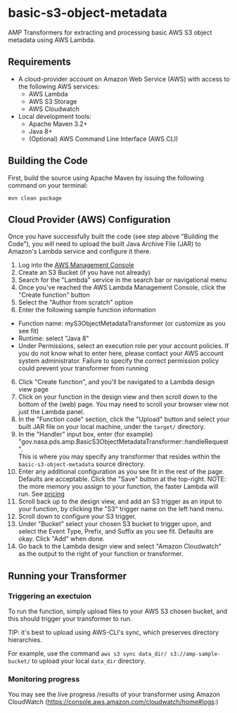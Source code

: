 # basic-s3-object-metadata
AMP Transformers for extracting and processing basic AWS S3 object metadata using AWS Lambda.

## Requirements

* A cloud-provider account on Amazon Web Service (AWS) with access to the following AWS services:
  - AWS Lambda
  - AWS S3 Storage
  - AWS Cloudwatch 
* Local development tools:
  - Apache Maven 3.2+
  - Java 8+
  - (Optional) AWS Command Line Interface (AWS CLI)

## Building the Code

First, build the source using Apache Maven by issuing the following command on your terminal:

```
mvn clean package
```

## Cloud Provider (AWS) Configuration

Once you have successfully built the code (see step above "Building the Code"), you will need to upload the built Java
Archive File (JAR) to Amazon's Lambda service and configure it there.

1. Log into the [AWS Management Console](http://aws.amazon.com)
2. Create an S3 Bucket (if you have not already)
2. Search for the "Lambda" service in the search bar or navigational menu
3. Once you've reached the AWS Lambda Management Console, click the "Create function" button
4. Select the "Author from scratch" option
5. Enter the following sample function information 
  - Function name: myS3ObjectMetadataTransformer (or customize as you see fit)
  - Runtime: select "Java 8"
  - Under Permissions, select an execution role per your account policies. If you do not know what to enter here, please
    contact your AWS account system administrator. Failure to specify the correct permission policy could prevent your
    transformer from running
6. Click "Create function", and you'll be navigated to a Lambda design view page
7. Click on your function in the design view and then scroll down to the bottom of the (web) page. You may need to
   scroll your browser view not just the Lambda panel.
8. In the "Function code" section, click the "Upload" button and select your built JAR file on your local machine, under 
   the ``target/`` directory.
9. In the "Handler" input box, enter (for example) "gov.nasa.pds.amp.BasicS3ObjectMetadataTransformer::handleRequest".  
   This is where you may specify any transformer that resides within the ``basic-s3-object-metadata`` source directory.
10. Enter any additional configuration as  you see fit in the rest of the page. Defaults are acceptable. Click the 
    "Save" button at the top-right. NOTE: the more memory you assign to your function, the faster Lambda will run. See 
    [pricing](https://aws.amazon.com/lambda/pricing/) 
11. Scroll back up to the design view, and add an S3 trigger as an input to your function, by clicking the "S3" trigger 
    name on the left hand menu.
12. Scroll down to configure your S3 trigger. 
13. Under "Bucket" select your chosen S3 bucket to trigger upon, and select the Event Type, Prefix, and Suffix as you
    see fit. Defaults are okay. Click "Add" when done.
14. Go back to the Lambda design view and select "Amazon Cloudwatch" as the output to the right of your function or 
    transformer.


## Running your Transformer

### Triggering an exectuion

To run the function, simply upload files to your AWS S3 chosen bucket, and this should trigger your transformer to run. 

TIP: it's best to upload using AWS-CLI's sync, which preserves directory hierarchies.   

For example, use the command ``aws s3 sync data_dir/ s3://amp-sample-bucket/`` to upload your local ``data_dir``
directory.

### Monitoring progress 

You may see the live progress /results of your transformer using Amazon CloudWatch 
(https://console.aws.amazon.com/cloudwatch/home#logs:)
